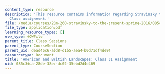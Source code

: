 ```yaml
---
content_type: resource
description: 'This resource contains information regarding Stravinsky to the present:
  Class assignment.'
file: /media/courses/21m-260-stravinsky-to-the-present-spring-2016/085c36ca28de38eddc0235ebd2d4e469_MIT21M_260S16_assn11.pdf
file_type: application/pdf
learning_resource_types: []
ocw_type: OCWFile
parent_title: Class Sessions
parent_type: CourseSection
parent_uid: dead46c6-abd8-d1b5-aea4-b0d71df4de9f
resourcetype: Document
title: 'American and British Landscapes: Class 11 Assignment'
uid: 085c36ca-28de-38ed-dc02-35ebd2d4e469
---
```

